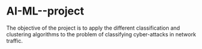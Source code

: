 # AI-ML--project
The objective of the project is to apply the different classification and clustering algorithms to the problem of classifying cyber-attacks in network traffic.
